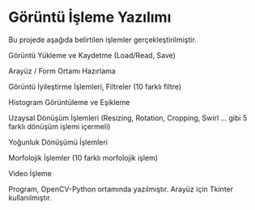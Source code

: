 # Görüntü İşleme Yazılımı

Bu projede aşağıda belirtilen işlemler gerçekleştirilmiştir.

Görüntü Yükleme ve Kaydetme (Load/Read, Save)

Arayüz / Form Ortamı Hazırlama

Görüntü İyileştirme İşlemleri, Filtreler (10 farklı filtre)

Histogram Görüntüleme ve Eşikleme

Uzaysal Dönüşüm İşlemleri (Resizing, Rotation, Cropping, Swirl … gibi 5 farklı dönüşüm işlemi içermeli) 

Yoğunluk Dönüşümü İşlemleri

Morfolojik İşlemler (10 farklı morfolojik işlem)

Video İşleme

Program, OpenCV-Python ortamında yazılmıştır.
Arayüz için Tkinter kullanılmıştır.


